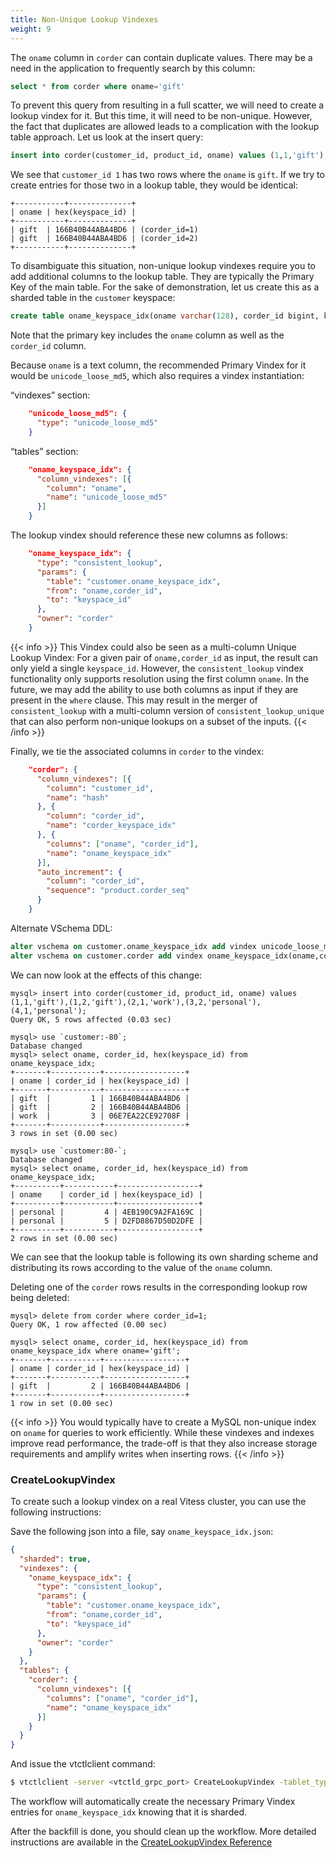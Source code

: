 ```yaml
---
title: Non-Unique Lookup Vindexes
weight: 9
---
```


The `oname` column in `corder` can contain duplicate values. There may be a need in the application to frequently search by this column:

```sql
select * from corder where oname='gift'
```

To prevent this query from resulting in a full scatter, we will need to create a lookup vindex for it. But this time, it will need to be non-unique. However, the fact that duplicates are allowed leads to a complication with the lookup table approach. Let us look at the insert query:

```sql
insert into corder(customer_id, product_id, oname) values (1,1,'gift'),(1,2,'gift'),(2,1,'work'),(3,2,'personal'),(4,1,'personal');
```

We see that `customer_id 1` has two rows where the `oname` is `gift`. If we try to create entries for those two in a lookup table, they would be identical:

```text
+-----------+--------------+
| oname | hex(keyspace_id) |
+-----------+--------------+
| gift  | 166B40B44ABA4BD6 | (corder_id=1)
| gift  | 166B40B44ABA4BD6 | (corder_id=2)
+-----------+--------------+
```

To disambiguate this situation, non-unique lookup vindexes require you to add additional columns to the lookup table. They are typically the Primary Key of the main table. For the sake of demonstration, let us create this as a sharded table in the `customer` keyspace:

```sql
create table oname_keyspace_idx(oname varchar(128), corder_id bigint, keyspace_id varbinary(10), primary key(oname, corder_id));
```

Note that the primary key includes the `oname` column as well as the `corder_id` column.

Because `oname` is a text column, the recommended Primary Vindex for it would be `unicode_loose_md5`, which also requires a vindex instantiation:

“vindexes” section:

```json
    "unicode_loose_md5": {
      "type": "unicode_loose_md5"
    }
```

“tables” section:

```json
    "oname_keyspace_idx": {
      "column_vindexes": [{
        "column": "oname",
        "name": "unicode_loose_md5"
      }]
    }
```

The lookup vindex should reference these new columns as follows:

```json
    "oname_keyspace_idx": {
      "type": "consistent_lookup",
      "params": {
        "table": "customer.oname_keyspace_idx",
        "from": "oname,corder_id",
        "to": "keyspace_id"
      },
      "owner": "corder"
    }
```

{{< info >}}
This Vindex could also be seen as a multi-column Unique Lookup Vindex: For a given pair of `oname,corder_id` as input, the result can only yield a single `keyspace_id`. However, the `consistent_lookup` vindex functionality only supports resolution using the first column `oname`. In the future, we may add the ability to use both columns as input if they are present in the `where` clause. This may result in the merger of `consistent_lookup` with a multi-column version of `consistent_lookup_unique` that can also perform non-unique lookups on a subset of the inputs.
{{< /info >}}

Finally, we tie the associated columns in `corder` to the vindex:

```json
    "corder": {
      "column_vindexes": [{
        "column": "customer_id",
        "name": "hash"
      }, {
        "column": "corder_id",
        "name": "corder_keyspace_idx"
      }, {
        "columns": ["oname", "corder_id"],
        "name": "oname_keyspace_idx"
      }],
      "auto_increment": {
        "column": "corder_id",
        "sequence": "product.corder_seq"
      }
    }
```

Alternate VSchema DDL:

```sql
alter vschema on customer.oname_keyspace_idx add vindex unicode_loose_md5(oname) using unicode_loose_md5;
alter vschema on customer.corder add vindex oname_keyspace_idx(oname,corder_id) using consistent_lookup with owner=`corder`, table=`customer.oname_keyspace_idx`, from=`oname,corder_id`, to=`keyspace_id`;
```

We can now look at the effects of this change:

```text
mysql> insert into corder(customer_id, product_id, oname) values (1,1,'gift'),(1,2,'gift'),(2,1,'work'),(3,2,'personal'),(4,1,'personal');
Query OK, 5 rows affected (0.03 sec)

mysql> use `customer:-80`;
Database changed
mysql> select oname, corder_id, hex(keyspace_id) from oname_keyspace_idx;
+-------+-----------+------------------+
| oname | corder_id | hex(keyspace_id) |
+-------+-----------+------------------+
| gift  |         1 | 166B40B44ABA4BD6 |
| gift  |         2 | 166B40B44ABA4BD6 |
| work  |         3 | 06E7EA22CE92708F |
+-------+-----------+------------------+
3 rows in set (0.00 sec)

mysql> use `customer:80-`;
Database changed
mysql> select oname, corder_id, hex(keyspace_id) from oname_keyspace_idx;
+----------+-----------+------------------+
| oname    | corder_id | hex(keyspace_id) |
+----------+-----------+------------------+
| personal |         4 | 4EB190C9A2FA169C |
| personal |         5 | D2FD8867D50D2DFE |
+----------+-----------+------------------+
2 rows in set (0.00 sec)
```

We can see that the lookup table is following its own sharding scheme and distributing its rows according to the value of the `oname` column.

Deleting one of the `corder` rows results in the corresponding lookup row being deleted:

```text
mysql> delete from corder where corder_id=1;
Query OK, 1 row affected (0.00 sec)

mysql> select oname, corder_id, hex(keyspace_id) from oname_keyspace_idx where oname='gift';
+-------+-----------+------------------+
| oname | corder_id | hex(keyspace_id) |
+-------+-----------+------------------+
| gift  |         2 | 166B40B44ABA4BD6 |
+-------+-----------+------------------+
1 row in set (0.00 sec)
```

{{< info >}}
You would typically have to create a MySQL non-unique index on `oname` for queries to work efficiently. While these vindexes and indexes improve read performance, the trade-off is that they also increase storage requirements and amplify writes when inserting rows.
{{< /info >}}

### CreateLookupVindex

To create such a lookup vindex on a real Vitess cluster, you can use the following instructions:

Save the following json into a file, say `oname_keyspace_idx.json`:

```json
{
  "sharded": true,
  "vindexes": {
    "oname_keyspace_idx": {
      "type": "consistent_lookup",
      "params": {
        "table": "customer.oname_keyspace_idx",
        "from": "oname,corder_id",
        "to": "keyspace_id"
      },
      "owner": "corder"
    }
  },
  "tables": {
    "corder": {
      "column_vindexes": [{
        "columns": ["oname", "corder_id"],
        "name": "oname_keyspace_idx"
      }]
    }
  }
}
```

And issue the vtctlclient command:

```sh
$ vtctlclient -server <vtctld_grpc_port> CreateLookupVindex -tablet_types=REPLICA customer "$(cat oname_keyspace_idx.json)"
```

The workflow will automatically create the necessary Primary Vindex entries for `oname_keyspace_idx` knowing that it is sharded.

After the backfill is done, you should clean up the workflow. More detailed instructions are available in the  [CreateLookupVindex Reference](../../configuration-advanced/createlookupvindex)
